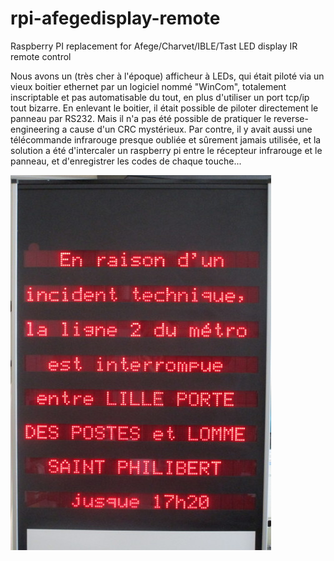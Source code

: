 # rpi-afegedisplay-remote
Raspberry PI replacement for Afege/Charvet/IBLE/Tast LED display IR remote control

Nous avons un (très cher à l'époque) afficheur à LEDs, qui était piloté via un vieux boitier ethernet par un logiciel nommé "WinCom", totalement inscriptable et pas automatisable du tout, en plus d'utiliser un port tcp/ip tout bizarre. En enlevant le boitier, il était possible de piloter directement le panneau par RS232. Mais il n'a pas été possible de pratiquer le reverse-engineering a cause d'un CRC mystérieux. Par contre, il y avait aussi une télécommande infrarouge presque oubliée et sûrement jamais utilisée, et la solution a été d'intercaler un raspberry pi entre le récepteur infrarouge et le panneau, et d'enregistrer les codes de chaque touche...

![Afficheur Afege avec une panne de métro](media/panne-metro.jpg)
